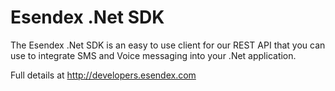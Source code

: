 Esendex .Net SDK
==================

The Esendex .Net SDK is an easy to use client for our REST API that you can use to integrate SMS and Voice messaging into your .Net application. 

Full details at http://developers.esendex.com
